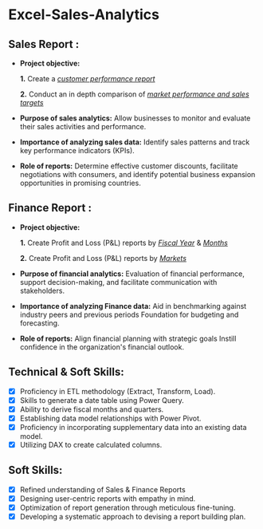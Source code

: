 # Excel-Sales-Analytics

## Sales Report :


- **Project objective:** 

    **1.** Create a _[customer performance report](https://github.com/rosewelt/Excel-Sales-Analytics/blob/main/Customer%20Performance%20Report.pdf)_ 

    **2.** Conduct an in depth comparison of _[market performance and sales targets](https://github.com/rosewelt/Excel-Sales-Analytics/blob/main/Market%20Performance%20vs%20Target%20Report.pdf)_

- **Purpose of sales analytics:** Allow businesses to monitor and evaluate their sales activities and performance.

- **Importance of analyzing sales data:** Identify sales patterns and track key performance indicators (KPIs).

- **Role of reports:** Determine effective customer discounts, facilitate negotiations with consumers, and identify potential business expansion opportunities in promising countries.


## Finance Report :

- **Project objective:** 

    **1.** Create Profit and Loss (P&L) reports by _[Fiscal Year](https://github.com/rosewelt/Excel-Sales-Analytics/blob/main/P%26L%20Statement%20by%20Fiscal%20Year.pdf)_ & _[Months](https://github.com/rosewelt/Excel-Sales-Analytics/blob/main/P%26L%20Statement%20by%20Months.pdf)_ 

   **2.** Create Profit and Loss (P&L) reports by _[Markets](https://github.com/rosewelt/Excel-Sales-Analytics/blob/main/P%26L%20Statement%20by%20Markets.pdf)_

- **Purpose of financial analytics:** Evaluation of financial performance, support decision-making, and facilitate communication with stakeholders.

- **Importance of analyzing Finance data:** Aid in benchmarking against industry peers and previous periods Foundation for budgeting and forecasting.

- **Role of reports:** Align financial planning with strategic goals Instill confidence in the organization's financial outlook.


## Technical & Soft Skills:
- [x]	Proficiency in ETL methodology (Extract, Transform, Load).
- [x]	Skills to generate a date table using Power Query.
- [x]	Ability to derive fiscal months and quarters.
- [x]	Establishing data model relationships with Power Pivot.
- [x]	Proficiency in incorporating supplementary data into an existing data model.
- [x]	Utilizing DAX to create calculated columns.

## Soft Skills:
- [x]	Refined understanding of Sales & Finance Reports
- [x]	Designing user-centric reports with empathy in mind.
- [x]	Optimization of report generation through meticulous fine-tuning.
- [x]	Developing a systematic approach to devising a report building plan.
